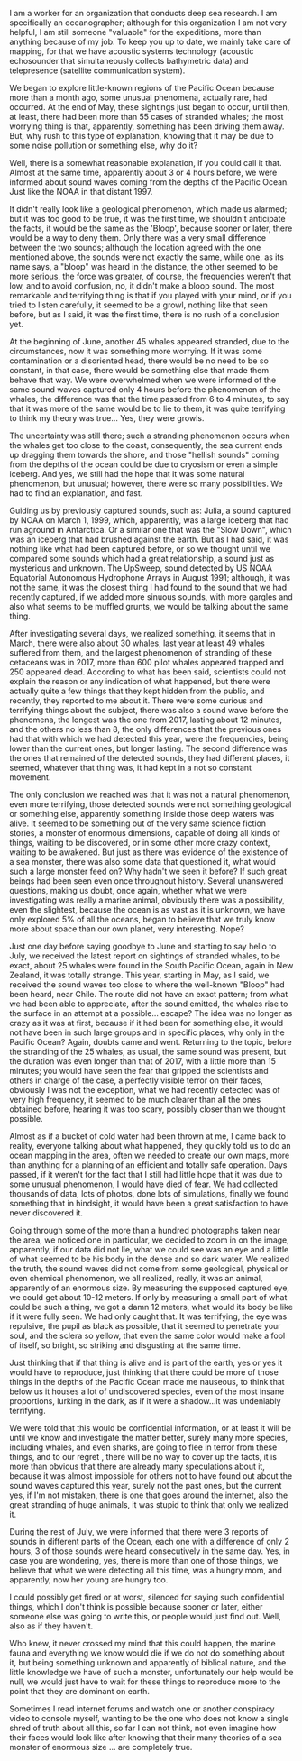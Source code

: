 I am a worker for an organization that conducts deep sea research. I am specifically an oceanographer; although for this organization I am not very helpful, I am still someone "valuable" for the expeditions, more than anything because of my job. To keep you up to date, we mainly take care of mapping, for that we have acoustic systems technology (acoustic echosounder that simultaneously collects bathymetric data) and telepresence (satellite communication system).

We began to explore little-known regions of the Pacific Ocean because more than a month ago, some unusual phenomena, actually rare, had occurred. At the end of May, these sightings just began to occur, until then, at least, there had been more than 55 cases of stranded whales; the most worrying thing is that, apparently, something has been driving them away. But, why rush to this type of explanation, knowing that it may be due to some noise pollution or something else, why do it?

Well, there is a somewhat reasonable explanation, if you could call it that. Almost at the same time, apparently about 3 or 4 hours before, we were informed about sound waves coming from the depths of the Pacific Ocean. Just like the NOAA in that distant 1997.

It didn't really look like a geological phenomenon, which made us alarmed; but it was too good to be true, it was the first time, we shouldn't anticipate the facts, it would be the same as the 'Bloop', because sooner or later, there would be a way to deny them. Only there was a very small difference between the two sounds; although the location agreed with the one mentioned above, the sounds were not exactly the same, while one, as its name says, a "bloop" was heard in the distance, the other seemed to be more serious, the force was greater, of course, the frequencies weren't that low, and to avoid confusion, no, it didn't make a bloop sound. The most remarkable and terrifying thing is that if you played with your mind, or if you tried to listen carefully, it seemed to be a growl, nothing like that seen before, but as I said, it was the first time, there is no rush of a conclusion yet.

At the beginning of June, another 45 whales appeared stranded, due to the circumstances, now it was something more worrying. If it was some contamination or a disoriented head, there would be no need to be so constant, in that case, there would be something else that made them behave that way. We were overwhelmed when we were informed of the same sound waves captured only 4 hours before the phenomenon of the whales, the difference was that the time passed from 6 to 4 minutes, to say that it was more of the same would be to lie to them, it was quite terrifying to think my theory was true... Yes, they were growls.

The uncertainty was still there; such a stranding phenomenon occurs when the whales get too close to the coast, consequently, the sea current ends up dragging them towards the shore, and those "hellish sounds" coming from the depths of the ocean could be due to cryosism or even a simple iceberg. And yes, we still had the hope that it was some natural phenomenon, but unusual; however, there were so many possibilities. We had to find an explanation, and fast.

Guiding us by previously captured sounds, such as: Julia, a sound captured by NOAA on March 1, 1999, which, apparently, was a large iceberg that had run aground in Antarctica. Or a similar one that was the "Slow Down", which was an iceberg that had brushed against the earth. But as I had said, it was nothing like what had been captured before, or so we thought until we compared some sounds which had a great relationship, a sound just as mysterious and unknown. The UpSweep, sound detected by US NOAA Equatorial Autonomous Hydrophone Arrays in August 1991; although, it was not the same, it was the closest thing I had found to the sound that we had recently captured, if we added more sinuous sounds, with more gargles and also what seems to be muffled grunts, we would be talking about the same thing.

After investigating several days, we realized something, it seems that in March, there were also about 30 whales, last year at least 49 whales suffered from them, and the largest phenomenon of stranding of these cetaceans was in 2017, more than 600 pilot whales appeared trapped and 250 appeared dead. According to what has been said, scientists could not explain the reason or any indication of what happened, but there were actually quite a few things that they kept hidden from the public, and recently, they reported to me about it. There were some curious and terrifying things about the subject, there was also a sound wave before the phenomena, the longest was the one from 2017, lasting about 12 minutes, and the others no less than 8, the only differences that the previous ones had that with which we had detected this year, were the frequencies, being lower than the current ones, but longer lasting. The second difference was the ones that remained of the detected sounds, they had different places, it seemed, whatever that thing was, it had kept in a not so constant movement.

The only conclusion we reached was that it was not a natural phenomenon, even more terrifying, those detected sounds were not something geological or something else, apparently something inside those deep waters was alive. It seemed to be something out of the very same science fiction stories, a monster of enormous dimensions, capable of doing all kinds of things, waiting to be discovered, or in some other more crazy context, waiting to be awakened. But just as there was evidence of the existence of a sea monster, there was also some data that questioned it, what would such a large monster feed on? Why hadn't we seen it before? If such great beings had been seen even once throughout history. Several unanswered questions, making us doubt, once again, whether what we were investigating was really a marine animal, obviously there was a possibility, even the slightest, because the ocean is as vast as it is unknown, we have only explored 5% of all the oceans, began to believe that we truly know more about space than our own planet, very interesting. Nope?

Just one day before saying goodbye to June and starting to say hello to July, we received the latest report on sightings of stranded whales, to be exact, about 25 whales were found in the South Pacific Ocean, again in New Zealand, it was totally strange. This year, starting in May, as I said, we received the sound waves too close to where the well-known "Bloop" had been heard, near Chile. The route did not have an exact pattern; from what we had been able to appreciate, after the sound emitted, the whales rise to the surface in an attempt at a possible... escape? The idea was no longer as crazy as it was at first, because if it had been for something else, it would not have been in such large groups and in specific places, why only in the Pacific Ocean? Again, doubts came and went. Returning to the topic, before the stranding of the 25 whales, as usual, the same sound was present, but the duration was even longer than that of 2017, with a little more than 15 minutes; you would have seen the fear that gripped the scientists and others in charge of the case, a perfectly visible terror on their faces, obviously I was not the exception, what we had recently detected was of very high frequency, it seemed to be much clearer than all the ones obtained before, hearing it was too scary, possibly closer than we thought possible. 

Almost as if a bucket of cold water had been thrown at me, I came back to reality, everyone talking about what happened, they quickly told us to do an ocean mapping in the area, often we needed to create our own maps, more than anything for a planning of an efficient and totally safe operation. Days passed, if it weren't for the fact that I still had little hope that it was due to some unusual phenomenon, I would have died of fear. We had collected thousands of data, lots of photos, done lots of simulations, finally we found something that in hindsight, it would have been a great satisfaction to have never discovered it.

Going through some of the more than a hundred photographs taken near the area, we noticed one in particular, we decided to zoom in on the image, apparently, if our data did not lie, what we could see was an eye and a little of what seemed to be his body in the dense and so dark water. We realized the truth, the sound waves did not come from some geological, physical or even chemical phenomenon, we all realized, really, it was an animal, apparently of an enormous size. By measuring the supposed captured eye, we could get about 10-12 meters. If only by measuring a small part of what could be such a thing, we got a damn 12 meters, what would its body be like if it were fully seen. We had only caught that. It was terrifying, the eye was repulsive, the pupil as black as possible, that it seemed to penetrate your soul, and the sclera so yellow, that even the same color would make a fool of itself, so bright, so striking and disgusting at the same time.

Just thinking that if that thing is alive and is part of the earth, yes or yes it would have to reproduce, just thinking that there could be more of those things in the depths of the Pacific Ocean made me nauseous, to think that below us it houses a lot of undiscovered species, even of the most insane proportions, lurking in the dark, as if it were a shadow…it was undeniably terrifying.

We were told that this would be confidential information, or at least it will be until we know and investigate the matter better, surely many more species, including whales, and even sharks, are going to flee in terror from these things, and to our regret , there will be no way to cover up the facts, it is more than obvious that there are already many speculations about it, because it was almost impossible for others not to have found out about the sound waves captured this year, surely not the past ones, but the current yes, if I'm not mistaken, there is one that goes around the internet, also the great stranding of huge animals, it was stupid to think that only we realized it.

During the rest of July, we were informed that there were 3 reports of sounds in different parts of the Ocean, each one with a difference of only 2 hours, 3 of those sounds were heard consecutively in the same day. Yes, in case you are wondering, yes, there is more than one of those things, we believe that what we were detecting all this time, was a hungry mom, and apparently, now her young are hungry too. 

I could possibly get fired or at worst, silenced for saying such confidential things, which I don't think is possible because sooner or later, either someone else was going to write this, or people would just find out. Well, also as if they haven't.

Who knew, it never crossed my mind that this could happen, the marine fauna and everything we know would die if we do not do something about it, but being something unknown and apparently of biblical nature, and the little knowledge we have of such a monster, unfortunately our help would be null, we would just have to wait for these things to reproduce more to the point that they are dominant on earth.

Sometimes I read internet forums and watch one or another conspiracy video to console myself, wanting to be the one who does not know a single shred of truth about all this, so far I can not think, not even imagine how their faces would look like after knowing that their many theories of a sea monster of enormous size ... are completely true.